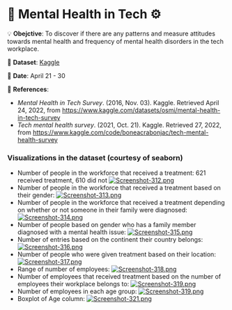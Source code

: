 # 🧠 Mental Health in Tech ⚙

💡 **Obejctive**: To discover if there are any patterns and measure attitudes towards mental health and frequency of mental health disorders in the tech workplace.

🔢 **Dataset**: [Kaggle](https://www.kaggle.com/datasets/osmi/mental-health-in-tech-survey)

📅 **Date**: April 21 - 30

📜 **References**:
- *Mental Health in Tech Survey*. (2016, Nov. 03). Kaggle. Retrieved April 24, 2022, from https://www.kaggle.com/datasets/osmi/mental-health-in-tech-survey
- *Tech mental health survey*. (2021, Oct. 21). Kaggle. Retrieved 27, 2022, from https://www.kaggle.com/code/boneacrabonjac/tech-mental-health-survey


### Visualizations in the dataset (courtesy of seaborn)

- Number of people in the workforce that received a treatment: 621 received treatment, 610 did not
[![Screenshot-312.png](https://i.postimg.cc/6qfDx5kw/Screenshot-312.png)](https://postimg.cc/PvN6mhfF)
- Number of people in the workforce that received a treatment based on their gender:
[![Screenshot-313.png](https://i.postimg.cc/ZKYQyZkB/Screenshot-313.png)](https://postimg.cc/Jtgx9fzM)
- Number of people in the workforce that received a treatment depending on whether or not someone in their family were diagnosed:
[![Screenshot-314.png](https://i.postimg.cc/FKSCQHSq/Screenshot-314.png)](https://postimg.cc/3yKFX7nC)
- Number of people based on gender who has a family member diagnosed with a mental health issue:
[![Screenshot-315.png](https://i.postimg.cc/1z1cwcgC/Screenshot-315.png)](https://postimg.cc/mPVHG9yC)
- Number of entries based on the continent their country belongs:
[![Screenshot-316.png](https://i.postimg.cc/wMrDvh8k/Screenshot-316.png)](https://postimg.cc/FkjYCkKf)
- Number of people who were given treatment based on their location:
[![Screenshot-317.png](https://i.postimg.cc/Mp7j2kT5/Screenshot-317.png)](https://postimg.cc/gx008T3L)
- Range of number of employees:
[![Screenshot-318.png](https://i.postimg.cc/DyscZM0J/Screenshot-318.png)](https://postimg.cc/yk1RpnFs)
- Number of employees that received treatment based on the number of employees their workplace belongs to:
[![Screenshot-319.png](https://i.postimg.cc/mDJQZYGy/Screenshot-319.png)](https://postimg.cc/PpbL28JC)
- Number of employees in each age group:
[![Screenshot-319.png](https://i.postimg.cc/mDJQZYGy/Screenshot-319.png)](https://postimg.cc/PpbL28JC)
- Boxplot of Age column:
[![Screenshot-321.png](https://i.postimg.cc/bwgkSchJ/Screenshot-321.png)](https://postimg.cc/MncvgLX2)
